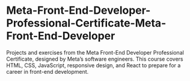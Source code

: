 # Meta-Front-End-Developer-Professional-Certificate-Meta-Front-End-Developer
Projects and exercises from the Meta Front-End Developer Professional Certificate, designed by Meta’s software engineers. This course covers HTML, CSS, JavaScript, responsive design, and React to prepare for a career in front-end development.
